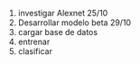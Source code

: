 1. investigar Alexnet 25/10
2. Desarrollar modelo beta 29/10
3. cargar base de datos
4. entrenar
5. clasificar
